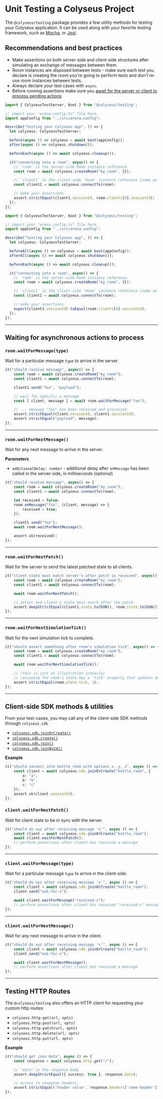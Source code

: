 # Unit Testing a Colyseus Project

The `@colyseus/testing` package provides a few utility methods for testing your Colyseus application. It can be used along with your favorite testing framework, such as [Mocha](https://mochajs.org/), or [Jest](https://jestjs.io/).

## Recommendations and best practices

- Make assertions on both server-side and client-side structures after simulating an exchange of messages between them.
- Room instances are disposed between tests - make sure each test you declare is creating the room you're going to perform tests and don't re-use room instances between tests.
- Always declare your test cases with `async`.
- Before running assertions make sure you [await for the server or client to process pending actions](#waiting-for-asynchronous-actions-to-process)

```typescript fct_label="Mocha + TypeScript"
import { ColyseusTestServer, boot } from "@colyseus/testing";

// import your "arena.config.ts" file here.
import appConfig from "../src/arena.config";

describe("testing your Colyseus app", () => {
  let colyseus: ColyseusTestServer;

  before(async () => colyseus = await boot(appConfig));
  after(async () => colyseus.shutdown());

  beforeEach(async () => await colyseus.cleanup());

  it("connecting into a room", async() => {
    // `room` is the server-side Room instance reference.
    const room = await colyseus.createRoom("my_room", {});

    // `client1` is the client-side `Room` instance reference (same as JavaScript SDK)
    const client1 = await colyseus.connectTo(room);

    // make your assertions
    assert.strictEqual(client1.sessionId, room.clients[0].sessionId);
  });
});
```

```typescript fct_label="Jest + TypeScript"
import { ColyseusTestServer, boot } from "@colyseus/testing";

// import your "arena.config.ts" file here.
import appConfig from "../src/arena.config";

describe("testing your Colyseus app", () => {
  let colyseus: ColyseusTestServer;

  beforeAll(async () => colyseus = await boot(appConfig));
  afterAll(async () => await colyseus.shutdown());

  beforeEach(async () => await colyseus.cleanup());

  it("connecting into a room", async() => {
    // `room` is the server-side Room instance reference.
    const room = await colyseus.createRoom("my_room", {});

    // `client1` is the client-side `Room` instance reference (same as JavaScript SDK)
    const client1 = await colyseus.connectTo(room);

    // make your assertions
    expect(client1.sessionId).toEqual(room.clients[0].sessionId);
  });
});
```

---

## Waiting for asynchronous actions to process

### `room.waitForMessage(type)`

Wait for a particular message `type` to arrive in the server.

```typescript
it("should receive message", async() => {
    const room = await colyseus.createRoom("my_room");
    const client1 = await colyseus.connectTo(room);

    client1.send("foo", "payload");

    // wait for specific a message
    const [ client, message ] = await room.waitForMessage("foo");

    // ... message "foo" has been received and processed
    assert.strictEqual(client.sessionId, client1.sessionId);
    assert.strictEqual("payload", message);
});
```

---

### `room.waitForNextMessage()`

Wait for any next message to arrive in the server.

**Parameters**

- `additionalDelay: number` - additional delay after `onMessage` has been called in the server-side, in milliseconds (optional)

```typescript
it("should receive message", async() => {
    const room = await colyseus.createRoom("my_room");
    const client1 = await colyseus.connectTo(room);

    let received = false;
    room.onMessage("foo", (client, message) => {
        received = true;
    });

    client1.send("foo");
    await room.waitForNextMessage();

    assert.ok(received);
});
```

---

### `room.waitForNextPatch()`

Wait for the server to send the latest patched state to all clients.

```typescript
it("client state must match server's after patch is received", async() => {
    const room = await colyseus.createRoom("my_room");
    const client1 = await colyseus.connectTo(room);

    await room.waitForNextPatch();

    // server and client's state must match after the patch
    assert.deepStrictEqual(client1.state.toJSON(), room.state.toJSON());
});
```

---

### `room.waitForNextSimulationTick()`

Wait for the next simulation tick to complete.

```typescript
it("should assert something after room's simulation tick", async() => {
    const room = await colyseus.createRoom("my_room");
    const client1 = await colyseus.connectTo(room);

    await room.waitForNextSimulationTick();

    // (this is just an illustration scenario)
    // (assuming the room's state has a "tick" property that updates during setSimulationInterval())
    assert.strictEqual(room.state.tick, 1);
});
```

---

## Client-side SDK methods & utilities

From your test-cases, you may call any of the client-side SDK methods through `colyseus.sdk`

- [`colyseus.sdk.joinOrCreate()`](/colyseus/client/#joinorcreate-roomname-string-options-any)
- [`colyseus.sdk.create()`](/colyseus/client/#create-roomname-string-options-any)
- [`colyseus.sdk.join()`](/colyseus/client/#join-roomname-string-options-any)
- [`colyseus.sdk.joinById()`](/colyseus/client/#joinbyid-roomid-string-options-any)

**Example**

```typescript
it("should connect into battle_room with options x, y, z", async () => {
    const client = await colyseus.sdk.joinOrCreate("battle_room", {
        a: "a",
        b: "b",
        c: "c"
    });
    assert.ok(client.sessionId);
});
```

### `client.waitForNextPatch()`

Wait for client state to be in sync with the server.

```typescript
it("should do xyz after receiving message 'x'", async () => {
    const client = await colyseus.sdk.joinOrCreate("battle_room");
    await client.waitForNextPatch();
    // perform assertions after client has received a message
});
```

---

### `client.waitForMessage(type)`

Wait for a particular message `type` to arrive in the client-side.

```typescript
it("should do xyz after receiving message 'x'", async () => {
    const client = await colyseus.sdk.joinOrCreate("battle_room");
    client.send("ask-for-x");

    await client.waitForMessage("received-x");
    // perform assertions after client has received "received-x" message type.
});
```

---

### `client.waitForNextMessage()`

Wait for any next message to arrive in the client.

```typescript
it("should do xyz after receiving message 'x'", async () => {
    const client = await colyseus.sdk.joinOrCreate("battle_room");
    client.send("ask-for-x");

    await client.waitForNextMessage();
    // perform assertions after client has received a message
});
```

---

## Testing HTTP Routes

The `@colyseus/testing` also offers an HTTP client for requesting your custom http routes:

- `colyseus.http.get(url, opts)`
- `colyseus.http.post(url, opts)`
- `colyseus.http.patch(url, opts)`
- `colyseus.http.delete(url, opts)`
- `colyseus.http.put(url, opts)`

**Example**

```typescript
it("should get json data", async () => {
    const response = await colyseus.http.get("/");

    // "data" is the response body
    assert.deepStrictEqual({ success: true }, response.data);

    // access to response headers.
    assert.strictEqual('header value', response.headers['some-header']);
});
```
